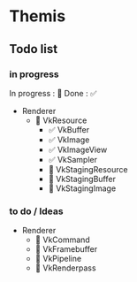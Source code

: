 # Themis

## Todo list

### in progress

In progress : 🔲 Done : ✅

* Renderer
  * 🔲 VkResource
    * ✅ VkBuffer
    * ✅ VkImage
    * ✅ VkImageView
    * ✅ VkSampler
    * 🔲 VkStagingResource
    * 🔲 VkStagingBuffer
    * 🔲 VkStagingImage
  
### to do / Ideas

* Renderer
  * 🔲 VkCommand
  * 🔲 VkFramebuffer
  * 🔲 VkPipeline
  * 🔲 VkRenderpass

